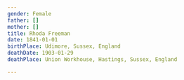 ```yaml
---
gender: Female
father: []
mother: []
title: Rhoda Freeman
date: 1841-01-01
birthPlace: Udimore, Sussex, England
deathDate: 1903-01-29
deathPlace: Union Workhouse, Hastings, Sussex, England

---
```

